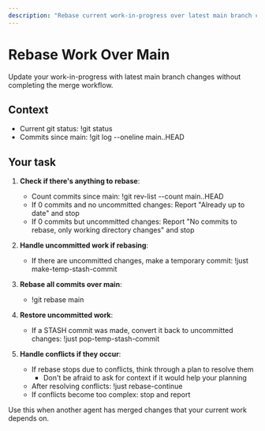 ```yaml
---
description: "Rebase current work-in-progress over latest main branch changes"
---
```


# Rebase Work Over Main

Update your work-in-progress with latest main branch changes without completing the merge workflow.

## Context
- Current git status: !git status
- Commits since main: !git log --oneline main..HEAD

## Your task

1. **Check if there's anything to rebase**:
   - Count commits since main: !git rev-list --count main..HEAD
   - If 0 commits and no uncommitted changes: Report "Already up to date" and stop
   - If 0 commits but uncommitted changes: Report "No commits to rebase, only working directory changes" and stop

2. **Handle uncommitted work if rebasing**:
   - If there are uncommitted changes, make a temporary commit: !just make-temp-stash-commit

3. **Rebase all commits over main**:
   - !git rebase main

4. **Restore uncommitted work**:
   - If a STASH commit was made, convert it back to uncommitted changes: !just pop-temp-stash-commit

5. **Handle conflicts if they occur**:
   - If rebase stops due to conflicts, think through a plan to resolve them
      - Don't be afraid to ask for context if it would help your planning
   - After resolving conflicts: !just rebase-continue
   - If conflicts become too complex: stop and report

Use this when another agent has merged changes that your current work depends on.